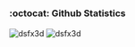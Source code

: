 ### :octocat: Github Statistics

<p align="left">
<img align="center" src="https://github-readme-streak-stats.herokuapp.com/?user=dsfx3d&theme=tokyonight&count_private=true" alt="dsfx3d" />
<img align="center" src="https://github-readme-stats.vercel.app/api?username=dsfx3d&show_icons=true&locale=en&theme=tokyonight&count_private=true" alt="dsfx3d" />
</p>
